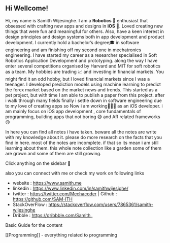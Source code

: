 ## Hi Wellcome!

Hi, my name is Samith Wijesinghe. I am a **Robotics** 🦾 enthusiast that obsessed with crafting new apps and designs in **iOS** 📱. Loved creating new things that were fun and meaningful for others. Also, have a keen interest in design principles and design systems both in app development and product development. I currently hold a bachelor’s degree🎓 in software engineering and am finishing off my second one in mechatronics engineering. I have started my career as a researcher specialised in Soft Robotics Application Development and prototyping. along the way I have enter several competitions organised by Harvard and MIT for soft robotics as a team. My hobbies are trading 📈 and investing in financial markets. You might find it an odd hobby, but I loved financial markets since I was a teenager. I developed prediction models using machine learning to predict the forex market based on the market news and trends. This started as a pet project, but with time I am able to publish a paper from this project. after i walk through many fields finally i settle down in software engineering due to my love of creating apps so Now i am working👨🏻‍💻 as an iOS developer. i am mainly focus on iOS app development , core fundamentals of programming, building apps that not boring 😅 and AR related frameworks 🙃  

In here you can find all notes i have taken. beware all the notes are write with my knowledge about it. please do more research on the facts that you find in here. most of the notes are incomplete. if that so its mean i am still learning about them. this whole note collection like a garden some of them are grown and some of them are still growing. 

Click anything on the sidebar 😬

also you can connect with me or check my work on following links 

- website : https://www.samith.me   
- linkedin : https://www.linkedin.com/in/samithwijesighe/ 
- twitter : https://twitter.com/Mechacoder | Github : https://github.com/SAM-ITH 
- StackOverFlow : https://stackoverflow.com/users/7865361/samith-wijesinghe 
- Dribble : https://dribbble.com/Samith_ 


Basic Guide for the content 

[[Programming]] - everything related to programming 

